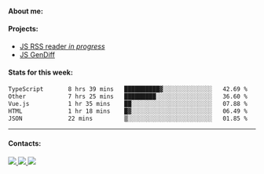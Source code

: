 #### About me:

#### Projects:
- [JS RSS reader *in progress*](https://github.com/GKoil/frontend-project-lvl3)
- [JS GenDiff](https://github.com/GKoil/GenDiff)

#### Stats for this week:
<!--START_SECTION:waka-->

```txt
TypeScript       8 hrs 39 mins   ██████████▓░░░░░░░░░░░░░░   42.69 %
Other            7 hrs 25 mins   █████████░░░░░░░░░░░░░░░░   36.60 %
Vue.js           1 hr 35 mins    ██░░░░░░░░░░░░░░░░░░░░░░░   07.88 %
HTML             1 hr 18 mins    █▓░░░░░░░░░░░░░░░░░░░░░░░   06.49 %
JSON             22 mins         ▒░░░░░░░░░░░░░░░░░░░░░░░░   01.85 %
```

<!--END_SECTION:waka-->
---
#### Contacts:

<a target='_blank' title='LinkedIn' href="https://www.linkedin.com/in/gkoil/">
  <img src="https://img.shields.io/badge/LinkedIn-0077B5?style=for-the-badge&logo=linkedin&logoColor=white" />
</a>
<a target='_blank' title='Telegram' href="https://t.me/gkoil">
  <img src="https://img.shields.io/badge/Telegram-2CA5E0?style=for-the-badge&logo=telegram&logoColor=white" />
</a>
<a target='_blank' title='Gmail' href="mailto: gk.grigorev@gmail.com">
  <img src="https://img.shields.io/badge/Gmail-D14836?style=for-the-badge&logo=gmail&logoColor=white" />
</a>

